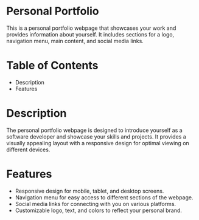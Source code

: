 <h1>Personal Portfolio</h1>
<p>This is a personal portfolio webpage that showcases your work and provides information about yourself.
 It includes sections for a logo, navigation menu, main content, and social media links.</p>

<h1>Table of Contents</h1>
<ul><li>Description</li>
 <li>Features</li></ul>


<h1>Description </h1> 
<p>The personal portfolio webpage is designed to introduce yourself as a software developer and showcase your 
  skills and projects. It provides a visually appealing layout with a responsive design for 
  optimal viewing on different devices.</p>

<h1>Features</h1>
<ul><li>Responsive design for mobile, tablet, and desktop screens.</li>
<li>Navigation menu for easy access to different sections of the webpage.</li>
<li>Social media links for connecting with you on various platforms.</li>
<li>Customizable logo, text, and colors to reflect your personal brand.</li></ul>
